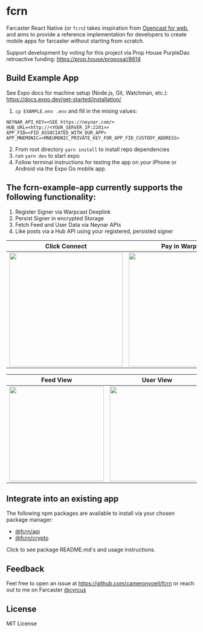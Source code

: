 # fcrn

Farcaster React Native (or `fcrn`) takes inspiration from [Opencast for web](https://github.com/stephancill/opencast), and aims to provide a reference implementation for developers to create mobile apps for farcaster without starting from scratch.

Support development by voting for this project via Prop House PurpleDao retroactive funding: https://prop.house/proposal/8614

## Build Example App

See Expo docs for machine setup (Node.js, Git, Watchman, etc.): https://docs.expo.dev/get-started/installation/

1. `cp EXAMPLE.env .env` and fill in the mising values:
```
NEYNAR_API_KEY=<SEE https://neynar.com/>
HUB_URL=<http://<YOUR_SERVER_IP:2281>>
APP_FID=<FID_ASSOCIATED_WITH_OUR_APP>
APP_MNEMONIC=<MNEUMONIC_PRIVATE_KEY_FOR_APP_FID_CUSTODY_ADDRESS>
```
2. From root directory `yarn install` to install repo dependencies
3. run `yarn dev` to start expo
4. Follow terminal instructions for testing the app on your iPhone or Android via the Expo Go mobile app.

## The fcrn-example-app currently supports the following functionality:

1. Register Signer via Warpcast Deeplink
2. Persist Signer in encrypted Storage
3. Fetch Feed and User Data via Neynar APIs
4. Like posts via a Hub API using your registered, persisted signer


| Click Connect  | Pay in Warpcast | Poll for success | Signer stored |
| ------------- | ------------- | ------------- | ------------- |
| <img src="https://github.com/cameronvoell/fcrn/assets/1103838/f4cbefe6-dbc8-48b3-bcdf-6a2ffa5e4222" width="300">  | <img src="https://github.com/cameronvoell/fcrn/assets/1103838/b8701405-b803-4dfb-ac3b-6c0bf915e503" width="300">  | <img src="https://github.com/cameronvoell/fcrn/assets/1103838/416261a0-9667-4d3e-89c9-84aae7816b40" width="300"> | <img src="https://github.com/cameronvoell/fcrn/assets/1103838/9ab64837-e8c1-40c0-9452-c897a49c910b" width="300"> |


| Feed View  | User View |
| ------------- | ------------- |
| <img src="https://github.com/cameronvoell/fcrn/assets/1103838/5e7d5316-9e1e-4302-b336-f3da5f66a05c" width="250"> | <img src="https://github.com/cameronvoell/fcrn/assets/1103838/fc213654-fdf3-47a1-a5e6-0e3dac104fbc" width="250"> |

## Integrate into an existing app

The following npm packages are available to install via your chosen package manager:

- [@fcrn/api](https://github.com/cameronvoell/fcrn/tree/main/packages/api)
- [@fcrn/crypto](https://github.com/cameronvoell/fcrn/tree/main/packages/crypto)

Click to see package README.md's and usage instructions.

## Feedback

Feel free to open an issue at https://github.com/cameronvoell/fcrn or reach out to me on Farcaster [@cyrcus](https://warpcast.com/cyrcus)

## License

MIT License










